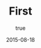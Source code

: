 ---
title: "First"
description: "first post with Hugo website engine"
date: "2015-08-18"
categories:
    - "post"
tags:
    - "meta"
    - "test"
cardthumbimage: "/images/default.jpg" #optional: default solid color if unset
cardheaderimage: "/images/default.jpg" #optional: default solid color if unset
cardbackground: "#263238" #optional: card background color; only shows when no image specified
#cardtitlecolor: "#fafafa" #optional: can be changed to make text visible over card image
"author":
    name: "Firstname Lastname"
    description: "Writer of stuff"
    website: "http://example.com/"
    email: "firstname@example.com"
    twitter: "https://twitter.com/"
    github: "https://github.com/"
    image: "/images/avatar-64x64.png"
---